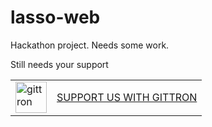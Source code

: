 # lasso-web

Hackathon project. Needs some work.

Still needs your support


<table border="0"><tr>  <td><a href="https://gittron.me/bots/0xc071efe021d18db49619bb02f243b4f7"><img src="https://s3.amazonaws.com/od-flat-svg/0xc071efe021d18db49619bb02f243b4f7.png" alt="gittron" width="50"/></a></td><td><a href="https://gittron.me/bots/0xc071efe021d18db49619bb02f243b4f7">SUPPORT US WITH GITTRON</a></td></tr></table>
